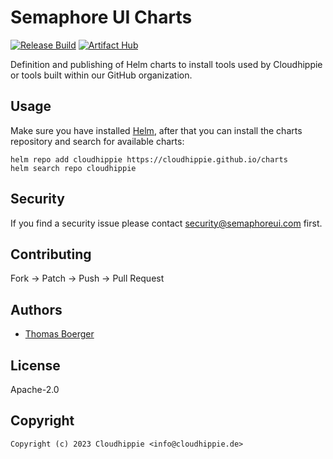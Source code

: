 # Semaphore UI Charts

[![Release Build](https://github.com/semaphoreui/semaphore-charts/actions/workflows/release.yml/badge.svg)](https://github.com/semaphoreui/semaphore-charts/actions/workflows/release.yml) [![Artifact Hub](https://img.shields.io/endpoint?url=https://artifacthub.io/badge/repository/cloudhippie)](https://artifacthub.io/packages/search?repo=cloudhippie)

Definition and publishing of Helm charts to install tools used by Cloudhippie or
tools built within our GitHub organization.

## Usage

Make sure you have installed [Helm][helm], after that you can install the charts
repository and search for available charts:

```console
helm repo add cloudhippie https://cloudhippie.github.io/charts
helm search repo cloudhippie
```

## Security

If you find a security issue please contact
[security@semaphoreui.com](mailto:security@semaphoreui.com) first.

## Contributing

Fork -> Patch -> Push -> Pull Request

## Authors

-   [Thomas Boerger](https://github.com/tboerger)

## License

Apache-2.0

## Copyright

```console
Copyright (c) 2023 Cloudhippie <info@cloudhippie.de>
```

[helm]: https://helm.sh
